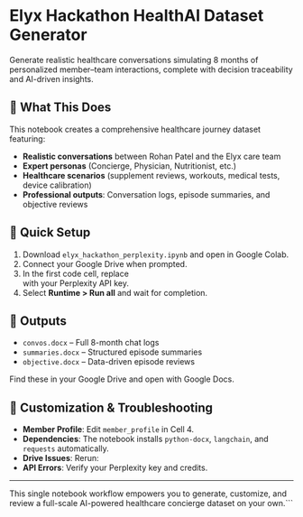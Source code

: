 # Elyx Hackathon HealthAI Dataset Generator

Generate realistic healthcare conversations simulating 8 months of personalized member–team interactions, complete with decision traceability and AI-driven insights.

## 🎯 What This Does

This notebook creates a comprehensive healthcare journey dataset featuring:
- **Realistic conversations** between Rohan Patel and the Elyx care team
- **Expert personas** (Concierge, Physician, Nutritionist, etc.)
- **Healthcare scenarios** (supplement reviews, workouts, medical tests, device calibration)
- **Professional outputs**: Conversation logs, episode summaries, and objective reviews

## 🚀 Quick Setup

1. Download `elyx_hackathon_perplexity.ipynb` and open in Google Colab.  
2. Connect your Google Drive when prompted.  
3. In the first code cell, replace  
with your Perplexity API key.  
4. Select **Runtime > Run all** and wait for completion.

## 📁 Outputs

- `convos.docx` – Full 8-month chat logs  
- `summaries.docx` – Structured episode summaries  
- `objective.docx` – Data-driven episode reviews  

Find these in your Google Drive and open with Google Docs.

## 🔧 Customization & Troubleshooting

- **Member Profile**: Edit `member_profile` in Cell 4.   
- **Dependencies**: The notebook installs `python-docx`, `langchain`, and `requests` automatically.  
- **Drive Issues**: Rerun:
- **API Errors**: Verify your Perplexity key and credits.

---

This single notebook workflow empowers you to generate, customize, and review a full-scale AI-powered healthcare concierge dataset on your own.```
